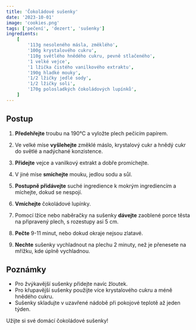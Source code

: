 ```yaml
---
title: 'Čokoládové sušenky'
date: '2023-10-01'
image: 'cookies.png'
tags: ['pečení', 'dezert', 'sušenky']
ingredients:
    [
        '113g nesoleného másla, změklého',
        '100g krystalového cukru',
        '110g světlého hnědého cukru, pevně stlačeného',
        '1 velké vejce',
        '1 lžička čistého vanilkového extraktu',
        '190g hladké mouky',
        '1/2 lžičky jedlé sody',
        '1/2 lžičky soli',
        '170g polosladkých čokoládových lupínků',
    ]
---
```


## Postup

1. **Předehřejte** troubu na 190°C a vyložte plech pečicím papírem.

2. Ve velké míse **vyšlehejte** změklé máslo, krystalový cukr a hnědý cukr do světlé a nadýchané konzistence.

3. **Přidejte** vejce a vanilkový extrakt a dobře promíchejte.

4. V jiné míse **smíchejte** mouku, jedlou sodu a sůl.

5. **Postupně přidávejte** suché ingredience k mokrým ingrediencím a míchejte, dokud se nespojí.

6. **Vmíchejte** čokoládové lupínky.

7. Pomocí lžíce nebo naběračky na sušenky **dávejte** zaoblené porce těsta na připravený plech, s rozestupy asi 5 cm.

8. **Pečte** 9-11 minut, nebo dokud okraje nejsou zlatavé.

9. **Nechte** sušenky vychladnout na plechu 2 minuty, než je přenesete na mřížku, kde úplně vychladnou.

## Poznámky

- Pro žvýkavější sušenky přidejte navíc žloutek.
- Pro křupavější sušenky použijte více krystalového cukru a méně hnědého cukru.
- Sušenky skladujte v uzavřené nádobě při pokojové teplotě až jeden týden.

Užijte si své domácí čokoládové sušenky!
